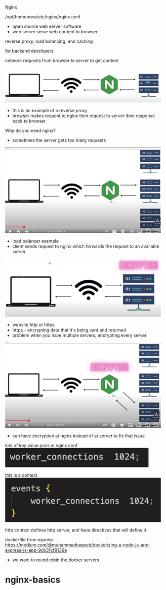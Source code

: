 Nginx

/opt/homebrew/etc/nginx/nginx.conf

- open source web server software
- web server serve web content to browser

reverse proxy, load balancing, and caching

for backend developers

network requests from browser to server to get content

![nginx example](img/photo1.png)

- this is an example of a reverse proxy
- browser makes request to nginx then request to server then response back to browser

Why do you need nginx?

- sometimes the server gets too many requests

![nginx example1](img/photo2.png)

- load balancer example
- client sends request to nginx which forwards the request to an available server

![nginx example](img/photo3.png)

- website http or https
- https - encrypting data that it's being sent and returned
- problem when you have multiple servers, encrypting every server

![nginx example](img/photo4.png)

- can have encryption at nginx instead of at server to fix that issue

lots of key value pairs in nginx conf
![nginx example](img/photo5.png)

this is a context
![nginx example](img/photo6.png)

http context defines http server, and have directives that will define it

dockerfile from express
https://medium.com/@muhammadnaqeeb/dockerizing-a-node-js-and-express-js-app-9cb31cf9139e

- we want to round robin the docker servers
# nginx-basics
